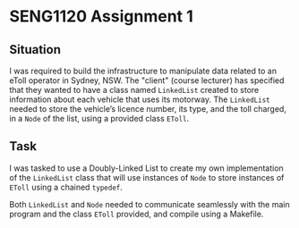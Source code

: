 # SENG1120 Assignment 1

## Situation

I was required to build the infrastructure to manipulate data related to an eToll operator in Sydney, NSW.
The "client" (course lecturer) has specified that they wanted to have a class named `LinkedList` created to store information about each vehicle that uses its motorway.
The `LinkedList` needed to store the vehicle’s licence number, its type, and the toll charged, in a `Node` of the list, using a provided class `EToll`.
  
## Task

I was tasked to use a Doubly-Linked List to create my own implementation of the `LinkedList` class that will use instances of `Node` to store instances 
of `EToll` using a chained `typedef`.

Both `LinkedList` and `Node` needed to communicate seamlessly with the main program and the class `EToll` provided,
and compile using a Makefile.
